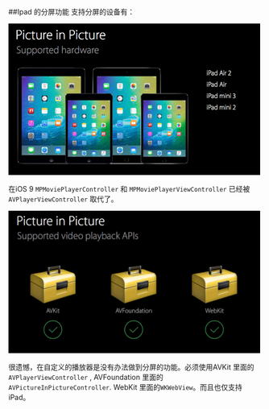 ##Ipad 的分屏功能
支持分屏的设备有：

<img src="./resource/Screen Shot 2015-06-25 at 2.29.04 PM.png" alt="" width = "500">

在iOS 9 ```MPMoviePlayerController``` 和 ```MPMoviePlayerViewController``` 已经被 ```AVPlayerViewController``` 取代了。

<img src="./resource/Screen Shot 2015-06-25 at 2.25.23 PM.png" alt="" width = "500">

很遗憾，在自定义的播放器是没有办法做到分屏的功能。必须使用AVKit 里面的```AVPlayerViewController``` , AVFoundation 里面的 ```AVPictureInPictureController```. WebKit 里面的```WKWebView```。而且也仅支持iPad。
